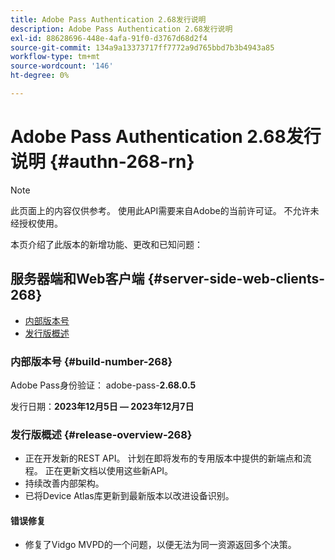 ```yaml
---
title: Adobe Pass Authentication 2.68发行说明
description: Adobe Pass Authentication 2.68发行说明
exl-id: 88628696-448e-4afa-91f0-d3767d68d2f4
source-git-commit: 134a9a13373717ff7772a9d765bbd7b3b4943a85
workflow-type: tm+mt
source-wordcount: '146'
ht-degree: 0%

---
```


# Adobe Pass Authentication 2.68发行说明 {#authn-268-rn}

>[!NOTE]
>
>此页面上的内容仅供参考。 使用此API需要来自Adobe的当前许可证。 不允许未经授权使用。

本页介绍了此版本的新增功能、更改和已知问题：

## 服务器端和Web客户端 {#server-side-web-clients-268}

* [内部版本号](#build-number-268)
* [发行版概述](#release-overview-268)

### 内部版本号 {#build-number-268}

Adobe Pass身份验证： adobe-pass-**2.68.0.5**

发行日期：**2023年12月5日 — 2023年12月7日**

### 发行版概述 {#release-overview-268}

* 正在开发新的REST API。 计划在即将发布的专用版本中提供的新端点和流程。 正在更新文档以使用这些新API。
* 持续改善内部架构。
* 已将Device Atlas库更新到最新版本以改进设备识别。

#### 错误修复

* 修复了Vidgo MVPD的一个问题，以便无法为同一资源返回多个决策。
